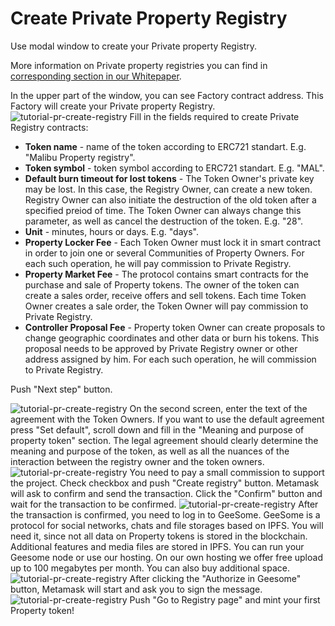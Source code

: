 <!--- 
 * Copyright ©️ 2018 Galt•Core Blockchain Company
  Nikolai Popeka [Basic Agreement](ipfs/QmaCiXUmSrP16Gz8Jdzq6AJESY1EAANmmwha15uR3c1bsS).
  
  URL: https://app.galtproject.io/#/mainnet/ppr-registry/all
  
--->

# Create Private Property Registry
Use  modal window to create your Private property Registry.

More information on Private property registries you can find in [corresponding section in our Whitepaper](https://github.com/galtproject/galtproject-docs/blob/master/en/Whitepaper.md#creating-property-records-disputes-resolution-and-use-cases-in-private-property-registries). 

In the upper part of the window, you can see Factory contract address. This Factory will create your Private property Registry.
![tutorial-pr-create-registry](https://raw.githubusercontent.com/galtproject/galtproject-docs/master/examples/en/images/tutorial-pr-create-registry.png)
Fill in the fields required to create Private Registry contracts:
- **Token name** - name of the token according to ERC721 standart. E.g. "Malibu Property registry".
- **Token symbol** - token symbol according to ERC721 standart. E.g. "MAL".
- **Default burn timeout for lost tokens** - The Token Owner's private key may be lost. In this case, the Registry Owner, can create a new token. Registry Owner can also initiate the destruction of the old token after a specified preiod of time. The Token Owner can always change this parameter, as well as cancel the destruction of the token. E.g. "28".
- **Unit** - minutes, hours or days. E.g. "days".
- **Property Locker Fee** - Each Token Owner must lock it in smart contract in order to join one or several Communities of Property Owners. For each such operation, he will pay commission to Private Registry.
- **Property Market Fee** - The protocol contains smart contracts for the purchase and sale of Property tokens. The owner of the token can create a sales order, receive offers and sell tokens. Each time Token Owner creates a sale order, the Token Owner will pay commission to Private Registry.
- **Controller Proposal Fee** - Property token Owner can create proposals to change geographic coordinates and other data or burn his tokens. This proposal needs to be approved by Private Registry owner or other address assigned by him. For each such operation, he will commission to Private Registry.

Push "Next step" button.

![tutorial-pr-create-registry](https://raw.githubusercontent.com/galtproject/galtproject-docs/master/examples/en/images/tutorial-pr-create-registry-2.png)
On the second screen, enter the text of the agreement with the Token Owners. If you want to use the default agreement press "Set default", scroll down and fill in the "Meaning and purpose of property token" section. The legal agreement should clearly determine the meaning and purpose of the token, as well as all the nuances of the interaction between the registry owner and the token owners.
![tutorial-pr-create-registry](https://raw.githubusercontent.com/galtproject/galtproject-docs/master/examples/en/images/tutorial-pr-create-registry-3.png)
You need to pay a small commission to support the project. Check checkbox and push "Create registry" button. Metamask will ask to confirm and send the transaction. Click the "Confirm" button and wait for the transaction to be confirmed. 
![tutorial-pr-create-registry](https://raw.githubusercontent.com/galtproject/galtproject-docs/master/examples/en/images/tutorial-pr-create-registry-4.png)
After the transaction is confirmed, you need to log in to GeeSome. GeeSome is a protocol for social networks, chats and file storages based on IPFS. You will need it, since not all data on Property tokens is stored in the blockchain. Additional features and media files are stored in IPFS. 
You can run your Geesome node or use our hosting. On our own hosting we offer free upload up to 100 megabytes per month. You can also buy additional space.
![tutorial-pr-create-registry](https://raw.githubusercontent.com/galtproject/galtproject-docs/master/examples/en/images/tutorial-pr-create-registry-5.png)
After clicking the "Authorize in Geesome" button, Metamask will start and ask you to sign the message.
![tutorial-pr-create-registry](https://raw.githubusercontent.com/galtproject/galtproject-docs/master/examples/en/images/tutorial-pr-create-registry-6.png)
Push "Go to Registry page" and mint your first Property token!



